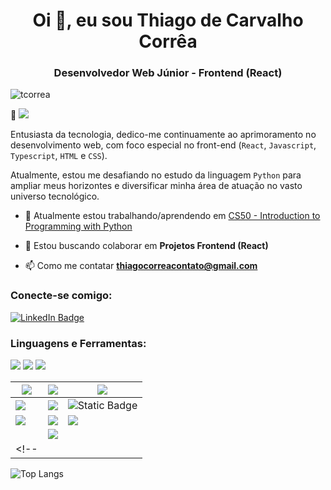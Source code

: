 <h1 align="center">Oi 👋, eu sou Thiago de Carvalho Corrêa</h1>
<h3 align="center">Desenvolvedor Web Júnior - Frontend (React)</h3>

<p align="left"> <img src="https://komarev.com/ghpvc/?username=tcorrea&label=Profile%20views&color=0e75b6&style=flat" alt="tcorrea" /> </p>

📢 ![](https://img.shields.io/badge/OPEN&nbsp;TO&nbsp;WORK-informational?style=flat-square&logoColor=white&color=blueviolet)


Entusiasta da tecnologia, dedico-me continuamente ao aprimoramento no desenvolvimento web, com foco especial no front-end (`React`, `Javascript`, `Typescript`, `HTML` e `CSS`). 

Atualmente, estou me desafiando no estudo da linguagem `Python` para ampliar meus horizontes e diversificar minha área de atuação no vasto universo tecnológico.

- 🔭 Atualmente estou trabalhando/aprendendo em [CS50 - Introduction to Programming with Python](https://pll.harvard.edu/course/cs50s-introduction-programming-python/2023-05)

- 👯 Estou buscando colaborar em **Projetos Frontend (React)**

- 📫 Como me contatar **thiagocorreacontato@gmail.com**



<h3 align="left">Conecte-se comigo:</h3>
<p align="left">

[![LinkedIn Badge](https://img.shields.io/badge/LinkedIn-Profile-informational?style=flat-square&logo=linkedin&logoColor=white&color=ffb86c)](https://www.linkedin.com/in/thiago-de-carvalho-correa/)

</p>

### Linguagens e Ferramentas:

![](https://img.shields.io/badge/Code-JavaScript-informational?style=flat-square&logo=JavaScript&logoColor=white&color=blueviolet)
![](https://img.shields.io/badge/Code-TypeScript-informational?style=flat-square&logo=TypeScript&logoColor=white&color=blueviolet)
![](https://img.shields.io/badge/Code-Python-informational?style=flat-square&logo=Python&logoColor=white&color=blueviolet)

|![](https://img.shields.io/badge/Backend-informational?style=flat-square&logoColor=white&color=ffb86c)|![](https://img.shields.io/badge/Frontend-informational?style=flat-square&logoColor=white&color=ffb86c)|![](https://img.shields.io/badge/Ferramentas-informational?style=flat-square&logoColor=white&color=ffb86c)|
|---|---|---|
|![](https://img.shields.io/badge/Code-Node.js-informational?style=flat-square&logo=Node.js&logoColor=white&color=blueviolet)|![](https://img.shields.io/badge/Code-React-informational?style=flat-square&logo=React&logoColor=white&color=blueviolet)|![Static Badge](https://img.shields.io/badge/System-Linux-informational?style=flat-square&logo=linux&logoColor=white&color=blueviolet)|
|![](https://img.shields.io/badge/Code-Espress-informational?style=flat-square&logo=Express&logoColor=white&color=blueviolet)|![](https://img.shields.io/badge/Code-HTML5-informational?style=flat-square&logo=HTML5&logoColor=white&color=blueviolet)|![](https://img.shields.io/badge/Code-Git-informational?style=flat-square&logo=git&logoColor=white&color=blueviolet) |
|![]()|![](https://img.shields.io/badge/Style-CSS-informational?style=flat-square&logo=css3&logoColor=white&color=blueviolet)|   |
<!-- |   |   |   | -->


![Top Langs](https://github-readme-stats.vercel.app/api/top-langs?username=tcorrea&show_icons=true&locale=pt-br&layout=compact&theme=onedark)
